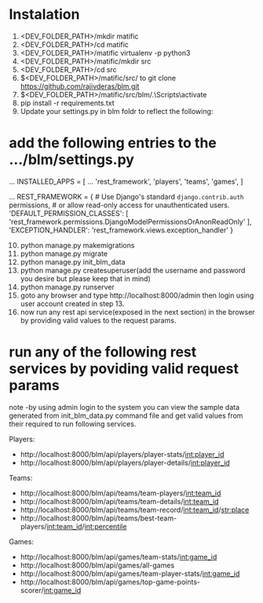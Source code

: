 # Instalation

1) <DEV_FOLDER_PATH>/mkdir matific
2) <DEV_FOLDER_PATH>/cd matific
3) <DEV_FOLDER_PATH>/matific virtualenv -p python3
4) <DEV_FOLDER_PATH>/matific/mkdir src
5) <DEV_FOLDER_PATH>/cd src
6)  $<DEV_FOLDER_PATH>/matific/src/ to git clone https://github.com/rajivderas/blm.git
7)  $<DEV_FOLDER_PATH>/matific/src/blm/.\Scripts\activate
8) pip install -r requirements.txt
9) Update your settings.py in blm foldr to reflect the following:

# add the following entries to the .../blm/settings.py
...
INSTALLED_APPS = [
    ...
    'rest_framework',
    'players',
    'teams',
    'games',
]

...
REST_FRAMEWORK = {
    # Use Django's standard `django.contrib.auth` permissions,
    # or allow read-only access for unauthenticated users.
    'DEFAULT_PERMISSION_CLASSES': [
        'rest_framework.permissions.DjangoModelPermissionsOrAnonReadOnly'
    ],
    'EXCEPTION_HANDLER': 'rest_framework.views.exception_handler'
}

10) python manage.py makemigrations
11) python manage.py migrate
12) python manage.py init_blm_data
13) python manage.py createsuperuser(add the username and password you desire but please keep that in mind)
14) python manage.py runserver
15) goto any browser and type http://localhost:8000/admin then login using user account created in step 13.
16) now run any rest api service(exposed in the next section) in the browser by providing valid values to the request params.

# run any of the following rest services by poviding valid request params
note -by using admin login to the system you can view the sample data generated from init_blm_data.py command file and get valid values from their required to run following services.

Players:
- http://localhost:8000/blm/api/players/player-stats/<int:player_id>
- http://localhost:8000/blm/api/players/player-details/<int:player_id>

Teams:
- http://localhost:8000/blm/api/teams/team-players/<int:team_id>
- http://localhost:8000/blm/api/teams/team-details/<int:team_id>
- http://localhost:8000/blm/api/teams/team-record/<int:team_id>/<str:place>
- http://localhost:8000/blm/api/teams/best-team-players/<int:team_id>/<int:percentile>

Games:
- http://localhost:8000/blm/api/games/team-stats/<int:game_id>
- http://localhost:8000/blm/api/games/all-games
- http://localhost:8000/blm/api/games/team-player-stats/<int:game_id>
- http://localhost:8000/blm/api/games/top-game-points-scorer/<int:game_id>

